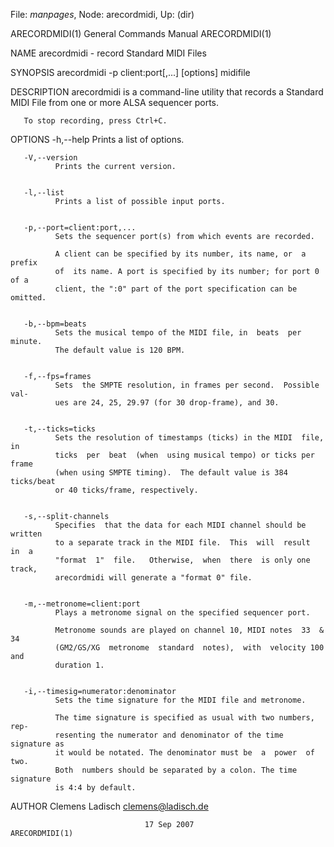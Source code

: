 File: *manpages*,  Node: arecordmidi,  Up: (dir)

ARECORDMIDI(1)              General Commands Manual             ARECORDMIDI(1)



NAME
       arecordmidi - record Standard MIDI Files


SYNOPSIS
       arecordmidi -p client:port[,...] [options] midifile


DESCRIPTION
       arecordmidi is a command-line utility that records a Standard MIDI File
       from one or more ALSA sequencer ports.

       To stop recording, press Ctrl+C.


OPTIONS
       -h,--help
              Prints a list of options.


       -V,--version
              Prints the current version.


       -l,--list
              Prints a list of possible input ports.


       -p,--port=client:port,...
              Sets the sequencer port(s) from which events are recorded.

              A client can be specified by its number, its name, or  a  prefix
              of  its name. A port is specified by its number; for port 0 of a
              client, the ":0" part of the port specification can be omitted.


       -b,--bpm=beats
              Sets the musical tempo of the MIDI file, in  beats  per  minute.
              The default value is 120 BPM.


       -f,--fps=frames
              Sets  the SMPTE resolution, in frames per second.  Possible val‐
              ues are 24, 25, 29.97 (for 30 drop-frame), and 30.


       -t,--ticks=ticks
              Sets the resolution of timestamps (ticks) in the MIDI  file,  in
              ticks  per  beat  (when  using musical tempo) or ticks per frame
              (when using SMPTE timing).  The default value is 384  ticks/beat
              or 40 ticks/frame, respectively.


       -s,--split-channels
              Specifies  that the data for each MIDI channel should be written
              to a separate track in the MIDI file.  This  will  result  in  a
              "format  1"  file.   Otherwise,  when  there  is only one track,
              arecordmidi will generate a "format 0" file.


       -m,--metronome=client:port
              Plays a metronome signal on the specified sequencer port.

              Metronome sounds are played on channel 10, MIDI notes  33  &  34
              (GM2/GS/XG  metronome  standard  notes),  with  velocity 100 and
              duration 1.


       -i,--timesig=numerator:denominator
              Sets the time signature for the MIDI file and metronome.

              The time signature is specified as usual with two numbers,  rep‐
              resenting the numerator and denominator of the time signature as
              it would be notated. The denominator must be  a  power  of  two.
              Both  numbers should be separated by a colon. The time signature
              is 4:4 by default.


AUTHOR
       Clemens Ladisch <clemens@ladisch.de>



                                  17 Sep 2007                   ARECORDMIDI(1)
